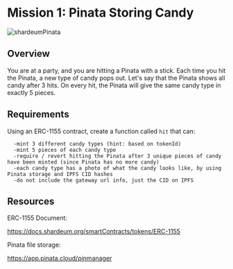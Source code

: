 # Mission 1: Pinata Storing Candy

<img src="https://gateway.pinata.cloud/ipfs/QmdrnCFg5vxJbw4VCaNyEWSsJBMy9JS4CgaEk3NRc6nb2V" alt="shardeumPinata"/>

## Overview

You are at a party, and you are hitting a Pinata with a stick.
Each time you hit the Pinata, a new type of candy pops out.
Let's say that the Pinata shows all candy after 3 hits.
On every hit, the Pinata will give the same candy type in exactly 5 pieces. 

## Requirements

Using an ERC-1155 contract, create a function called ```hit``` that can:

      -mint 3 different candy types (hint: based on tokenId)
      -mint 5 pieces of each candy type
      -require / revert hitting the Pinata after 3 unique pieces of candy have been minted (since Pinata has no more candy)
      -each candy type has a photo of what the candy looks like, by using Pinata storage and IPFS CID hashes
      -do not include the gateway url info, just the CID on IPFS

## Resources

ERC-1155 Document:

https://docs.shardeum.org/smartContracts/tokens/ERC-1155

Pinata file storage:

https://app.pinata.cloud/pinmanager
